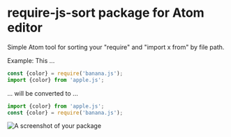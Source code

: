# require-js-sort package for Atom editor

Simple Atom tool for sorting your "require" and "import x from" by file path.

Example:
This ...
```javascript
const {color} = require('banana.js');
import {color} from 'apple.js';
```

... will be converted to ...
```javascript
import {color} from 'apple.js';
const {color} = require('banana.js');
```

![A screenshot of your package](https://f.cloud.github.com/assets/69169/2290250/c35d867a-a017-11e3-86be-cd7c5bf3ff9b.gif)
